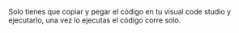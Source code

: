 Solo tienes que copiar y pegar el código en tu visual code studio y ejecutarlo, una vez lo ejecutas el código corre solo.
